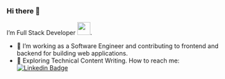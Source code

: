 ### Hi there 👋

I’m Full Stack Developer <img src="https://media.giphy.com/media/WUlplcMpOCEmTGBtBW/giphy.gif" width="30">.

- 🔭 I’m working as a Software Engineer and contributing to frontend and backend for building web applications.
- 🌱 Exploring Technical Content Writing.
How to reach me: [![Linkedin Badge](https://img.shields.io/badge/-kakbar-blue?style=flat&logo=Linkedin&logoColor=white)](your-linkedin-url)



